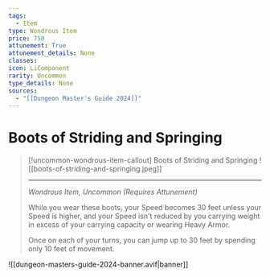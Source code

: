```yaml
---
tags:
  - Item
type: Wondrous Item
price: 750
attunement: True
attunement_details: None
classes:
icon: LiComponent
rarity: Uncommon
type_details: None
sources: 
  - "[[Dungeon Master's Guide 2024]]"
---
```

# Boots of Striding and Springing
>[!uncommon-wondrous-item-callout] Boots of Striding and Springing
>![[boots-of-striding-and-springing.jpeg]]
>
>---
>_Wondrous Item, Uncommon (Requires Attunement)_
>
>While you wear these boots, your Speed becomes 30 feet unless your Speed is higher, and your Speed isn't reduced by you carrying weight in excess of your carrying capacity or wearing Heavy Armor.
>
>Once on each of your turns, you can jump up to 30 feet by spending only 10 feet of movement.
>


![[dungeon-masters-guide-2024-banner.avif|banner]]